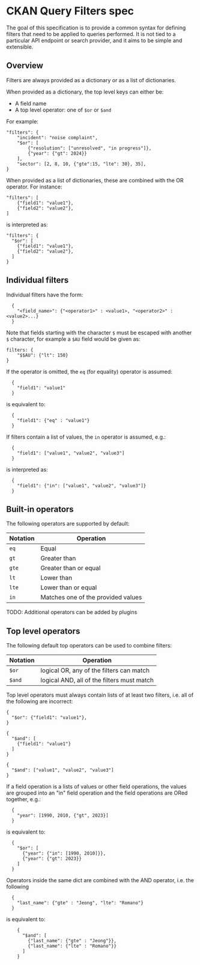 # CKAN Query Filters spec

The goal of this specification is to provide a common syntax for defining filters
that need to be applied to queries performed. It is not tied to a particular API
endpoint or search provider, and it aims to be simple and extensible.

## Overview

Filters are always provided as a dictionary or as a list of dictionaries.

When provided as a dictionary, the top level keys can either be:

* A field name
* A top level operator: one of `$or` or `$and`

For example:

```
"filters": {
    "incident": "noise complaint",
    "$or": [
        {"resolution": ["unresolved", "in progress"]},
        {"year": {"gt": 2024}}
    ],
    "sector": [2, 8, 10, {"gte":15, "lte": 30}, 35],
}
```

When provided as a list of dictionaries, these are combined with the OR operator. For instance:

```
"filters": [
    {"field1": "value1"},
    {"field2": "value2"},
]
```

is interpreted as:

```
"filters": {
  "$or": [
    {"field1": "value1"},
    {"field2": "value2"},
  ]
}
```

## Individual filters

Individual filters have the form:

```
  {
    "<field_name>": {"<operator1>" : <value1>, "<operator2>" : <value2>...}
  }

```

Note that fields starting with the character `$` must be escaped with another `$` character, for example a `$AU` field would be given as:

```
filters: {
    "$$AU": {"lt": 150}
}
```

If the operator is omitted, the `eq` (for equality) operator is assumed:

```
  {
    "field1": "value1"
  }

```

is equivalent to:

```
  {
    "field1": {"eq" : "value1"}
  }

```

If filters contain a list of values, the `in` operator is assumed, e.g.:

```
  {
    "field1": ["value1", "value2", "value3"]
  }

```

is interpreted as:

```
  {
    "field1": {"in": ["value1", "value2", "value3"]}
  }

```

## Built-in operators

The following operators are supported by default:

| Notation | Operation                            |
| -------- | ------------------------------------ |
| `eq`     | Equal                                |
| `gt`     | Greater than                         |
| `gte`    | Greater than or equal                |
| `lt`     | Lower than                           |
| `lte`    | Lower than or equal                  |
| `in`     | Matches one of the provided values   |

TODO: Additional operators can be added by plugins

## Top level operators

The following default top operators can be used to combine filters:

| Notation | Operation                                  |
| -------- | ------------------------------------------ |
| `$or`    | logical OR, any of the filters can match   |
| `$and`   | logical AND, all of the filters must match |


Top level operators must always contain lists of at least two filters, i.e. all of the 
following are incorrect:

```
{
  "$or": {"field1": "value1"},
}

{
  "$and": [
    {"field1": "value1"}
  ]
}

{
  "$and": ["value1", "value2", "value3"]
}

```

If a field operation is a lists of values or other field operations, the values are grouped into an "in" field operation and the field operations are ORed together, e.g.:

```
  {
    "year": [1990, 2010, {"gt", 2023}]
  }
```

is equivalent to:

```
  {
    "$or": [
      {"year": {"in": [1990, 2010]}}, 
      {"year": {"gt": 2023}}
    ]
  }
```

Operators inside the same dict are combined with the AND operator, i.e. the following 

```
  {
    "last_name": {"gte" : "Jeong", "lte": "Romano"}
  }
```

is equivalent to:

```
    {
      "$and": [
        {"last_name": {"gte" : "Jeong"}},
        {"last_name": {"lte" : "Romano"}}
      ]
    }

```
